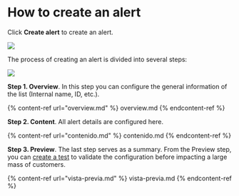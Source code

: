 How to create an alert
======================

Click **Create alert** to create an alert. 

![](../.gitbook/assets/Create_alerts_Detail.png)

The process of creating an alert is divided into several steps:

![](../.gitbook/assets/Crear_alerta_pasos.png)

**Step 1. Overview**. In this step you can configure the general information of the list (Internal name, ID, etc.).

{% content-ref url="overview.md" %}
overview.md
{% endcontent-ref %}

**Step 2. Content**. All alert details are configured here.

{% content-ref url="contenido.md" %}
contenido.md
{% endcontent-ref %}

**Step 3. Preview**. The last step serves as a summary. From the Preview step, you can [create a test](../como-hacer-un-test.md) to validate the configuration before impacting a large mass of customers.

{% content-ref url="vista-previa.md" %}
vista-previa.md
{% endcontent-ref %}

